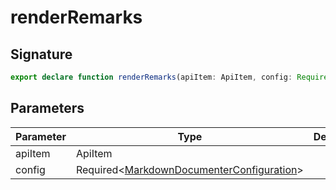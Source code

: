 
# renderRemarks

## Signature

```typescript
export declare function renderRemarks(apiItem: ApiItem, config: Required<MarkdownDocumenterConfiguration>): DocSection | undefined;
```

## Parameters

|  Parameter | Type | Description |
|  --- | --- | --- |
|  apiItem | ApiItem |  |
|  config | Required&lt;[MarkdownDocumenterConfiguration](docs/api-markdown-documenter/markdowndocumenterconfiguration-interface)<!-- -->&gt; |  |

